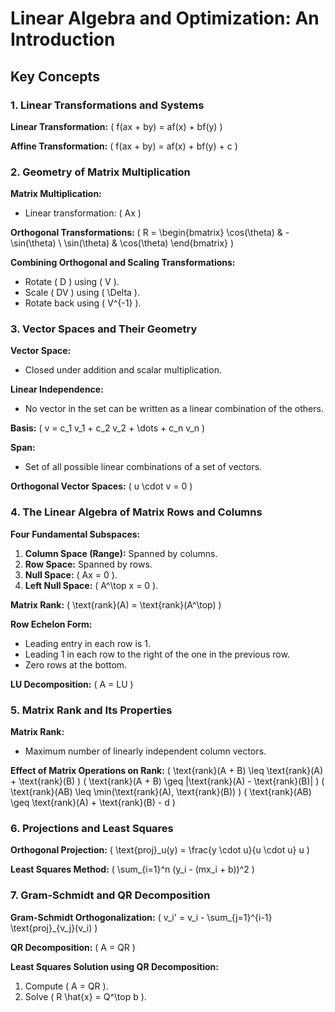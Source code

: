 # Linear Algebra and Optimization: An Introduction

## Key Concepts

### 1. Linear Transformations and Systems

**Linear Transformation:**
\( f(ax + by) = af(x) + bf(y) \)

**Affine Transformation:**
\( f(ax + by) = af(x) + bf(y) + c \)

### 2. Geometry of Matrix Multiplication

**Matrix Multiplication:**
- Linear transformation: \( Ax \)

**Orthogonal Transformations:**
\( R = \begin{bmatrix} \cos(\theta) & -\sin(\theta) \\ \sin(\theta) & \cos(\theta) \end{bmatrix} \)

**Combining Orthogonal and Scaling Transformations:**
- Rotate \( D \) using \( V \).
- Scale \( DV \) using \( \Delta \).
- Rotate back using \( V^{-1} \).

### 3. Vector Spaces and Their Geometry

**Vector Space:**
- Closed under addition and scalar multiplication.

**Linear Independence:**
- No vector in the set can be written as a linear combination of the others.

**Basis:**
\( v = c_1 v_1 + c_2 v_2 + \dots + c_n v_n \)

**Span:**
- Set of all possible linear combinations of a set of vectors.

**Orthogonal Vector Spaces:**
\( u \cdot v = 0 \)

### 4. The Linear Algebra of Matrix Rows and Columns

**Four Fundamental Subspaces:**
1. **Column Space (Range):** Spanned by columns.
2. **Row Space:** Spanned by rows.
3. **Null Space:** \( Ax = 0 \).
4. **Left Null Space:** \( A^\top x = 0 \).

**Matrix Rank:**
\( \text{rank}(A) = \text{rank}(A^\top) \)

**Row Echelon Form:**
- Leading entry in each row is 1.
- Leading 1 in each row to the right of the one in the previous row.
- Zero rows at the bottom.

**LU Decomposition:**
\( A = LU \)

### 5. Matrix Rank and Its Properties

**Matrix Rank:**
- Maximum number of linearly independent column vectors.

**Effect of Matrix Operations on Rank:**
\( \text{rank}(A + B) \leq \text{rank}(A) + \text{rank}(B) \)
\( \text{rank}(A + B) \geq |\text{rank}(A) - \text{rank}(B)| \)
\( \text{rank}(AB) \leq \min(\text{rank}(A), \text{rank}(B)) \)
\( \text{rank}(AB) \geq \text{rank}(A) + \text{rank}(B) - d \)

### 6. Projections and Least Squares

**Orthogonal Projection:**
\( \text{proj}_u(y) = \frac{y \cdot u}{u \cdot u} u \)

**Least Squares Method:**
\( \sum_{i=1}^n (y_i - (mx_i + b))^2 \)

### 7. Gram-Schmidt and QR Decomposition

**Gram-Schmidt Orthogonalization:**
\( v_i' = v_i - \sum_{j=1}^{i-1} \text{proj}_{v_j}(v_i) \)

**QR Decomposition:**
\( A = QR \)

**Least Squares Solution using QR Decomposition:**
1. Compute \( A = QR \).
2. Solve \( R \hat{x} = Q^\top b \).
